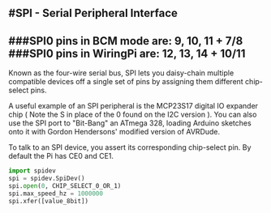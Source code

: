 <!--
---
name: SPI
class: interface
type: pinout
description: Raspberry Pi SPI pins
url: https://www.raspberrypi.org/documentation/hardware/raspberrypi/spi/
pincount: 5
pin:
  '11':
    name: SPI1 CE1
  '12':
    name: SPI1 CE0
  '19':
    name: SPI0 MOSI
    direction: output
    active: high
    description: Master Out / Slave In
  '21':
    name: SPI0 MISO
    direction: input
    active: high
    description: Master In / Slave Out
  '23':
    name: SPI0 SCLK
    direction: output
    active: high
    description: Clock
  '24':
    name: SPI0 CE0
    direction: output
    active: high
    description: Chip Select 0
  '26':
    name: SPI0 CE1
    direction: output
    active: high
    description: Chip Select 1
  '35':
    name: SPI1 MISO
  '36':
    name: SPI1 CE2
  '38':
    name: SPI1 MOSI
  '40':
    name: SPI1 SCLK
-->
#SPI - Serial Peripheral Interface
---
###SPI0 pins in BCM mode are: 9, 10, 11 + 7/8
###SPI0 pins in WiringPi are: 12, 13, 14 + 10/11
---
Known as the four-wire serial bus, SPI lets you daisy-chain multiple compatible devices off a single set of pins by assigning them different chip-select pins.

A useful example of an SPI peripheral is the MCP23S17 digital IO expander chip ( Note the S in place of the 0 found on the I2C version ). You can also use the SPI port to "Bit-Bang" an ATmega 328, loading Arduino sketches onto it with Gordon Hendersons' modified version of AVRDude.

To talk to an SPI device, you assert its corresponding chip-select pin. By default the Pi has CE0 and CE1.

```python
import spidev
spi = spidev.SpiDev()
spi.open(0, CHIP_SELECT_0_OR_1)
spi.max_speed_hz = 1000000
spi.xfer([value_8bit])
```
